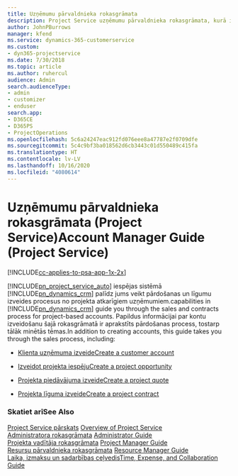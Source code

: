 ```yaml
---
title: Uzņēmumu pārvaldnieka rokasgrāmata
description: Project Service uzņēmumu pārvaldnieka rokasgrāmata, kurā ir sniegti norādījumi par pārdošanas un līgumu izveides procesiem no projekta atkarīgiem uzņēmumiem
author: JohnPBurrows
manager: kfend
ms.service: dynamics-365-customerservice
ms.custom:
- dyn365-projectservice
ms.date: 7/30/2018
ms.topic: article
ms.author: ruhercul
audience: Admin
search.audienceType:
- admin
- customizer
- enduser
search.app:
- D365CE
- D365PS
- ProjectOperations
ms.openlocfilehash: 5c6a24247eac912fd076eee8a47787e2f0709dfe
ms.sourcegitcommit: 5c4c9bf3ba018562d6cb3443c01d550489c415fa
ms.translationtype: HT
ms.contentlocale: lv-LV
ms.lasthandoff: 10/16/2020
ms.locfileid: "4080614"
---
```

# <a name="account-manager-guide-project-service"></a><span data-ttu-id="ebbcb-103">Uzņēmumu pārvaldnieka rokasgrāmata (Project Service)</span><span class="sxs-lookup"><span data-stu-id="ebbcb-103">Account Manager Guide (Project Service)</span></span>

[!INCLUDE[cc-applies-to-psa-app-1x-2x](../includes/cc-applies-to-psa-app-1x-2x.md)]

[!INCLUDE[pn_project_service_auto](../includes/pn-project-service-auto.md)] <span data-ttu-id="ebbcb-104">iespējas sistēmā [!INCLUDE[pn_dynamics_crm](../includes/pn-dynamics-crm.md)] palīdz jums veikt pārdošanas un līgumu izveides procesus no projekta atkarīgiem uzņēmumiem.</span><span class="sxs-lookup"><span data-stu-id="ebbcb-104">capabilities in [!INCLUDE[pn_dynamics_crm](../includes/pn-dynamics-crm.md)] guide you through the sales and contracts process for project-based accounts.</span></span> <span data-ttu-id="ebbcb-105">Papildus informācijai par kontu izveidošanu šajā rokasgrāmatā ir aprakstīts pārdošanas process, tostarp tālāk minētās tēmas.</span><span class="sxs-lookup"><span data-stu-id="ebbcb-105">In addition to creating accounts, this guide takes you through the sales process, including:</span></span>  
  
-   [<span data-ttu-id="ebbcb-106">Klienta uzņēmuma izveide</span><span class="sxs-lookup"><span data-stu-id="ebbcb-106">Create a customer account</span></span>](../psa/create-customer-account.md)  
  
-   [<span data-ttu-id="ebbcb-107">Izveidot projekta iespēju</span><span class="sxs-lookup"><span data-stu-id="ebbcb-107">Create a project opportunity</span></span>](../psa/create-project-opportunity.md)  
  
-   [<span data-ttu-id="ebbcb-108">Projekta piedāvājuma izveide</span><span class="sxs-lookup"><span data-stu-id="ebbcb-108">Create a project quote</span></span>](../psa/create-project-quote.md)  
  
-   [<span data-ttu-id="ebbcb-109">Projekta līguma izveide</span><span class="sxs-lookup"><span data-stu-id="ebbcb-109">Create a project contract</span></span>](../psa/create-project-contract.md)  
  
  
### <a name="see-also"></a><span data-ttu-id="ebbcb-110">Skatiet arī</span><span class="sxs-lookup"><span data-stu-id="ebbcb-110">See Also</span></span>  
 <span data-ttu-id="ebbcb-111">[Project Service pārskats](../psa/overview.md) </span><span class="sxs-lookup"><span data-stu-id="ebbcb-111">[Overview of Project Service](../psa/overview.md) </span></span>  
 <span data-ttu-id="ebbcb-112">[Administratora rokasgrāmata](../psa/admin-guide.md) </span><span class="sxs-lookup"><span data-stu-id="ebbcb-112">[Administrator Guide](../psa/admin-guide.md) </span></span>  
 <span data-ttu-id="ebbcb-113">[Projekta vadītāja rokasgrāmata](../psa/project-manager-guide.md) </span><span class="sxs-lookup"><span data-stu-id="ebbcb-113">[Project Manager Guide](../psa/project-manager-guide.md) </span></span>  
 <span data-ttu-id="ebbcb-114">[Resursu pārvaldnieka rokasgrāmata](../psa/resource-manager-guide.md) </span><span class="sxs-lookup"><span data-stu-id="ebbcb-114">[Resource Manager Guide](../psa/resource-manager-guide.md) </span></span>  
 [<span data-ttu-id="ebbcb-115">Laika, izmaksu un sadarbības ceļvedis</span><span class="sxs-lookup"><span data-stu-id="ebbcb-115">Time, Expense, and Collaboration Guide</span></span>](../psa/time-expense-collaboration-guide.md)

